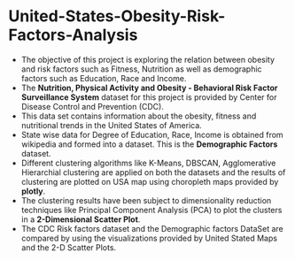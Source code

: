 # United-States-Obesity-Risk-Factors-Analysis
* The objective of this project is exploring the relation between obesity and risk factors such as Fitness, Nutrition as well as demographic factors such as Education, Race and Income.
* The **Nutrition, Physical Activity and Obesity - Behavioral Risk Factor Surveillance System** dataset for this project is provided by Center for Disease Control and Prevention (CDC).
* This data set contains information about the obesity, fitness and nutritional trends in the United States of America.
* State wise data for Degree of Education, Race, Income is obtained from wikipedia and formed into a dataset. This is the **Demographic Factors** dataset.
* Different clustering algorithms like K-Means, DBSCAN, Agglomerative Hierarchial clustering are applied on both the datasets
and the results of clustering are plotted on USA map using choropleth maps provided by **plotly**.
* The clustering results have been subject to dimensionality reduction techniques like Principal Component Analysis (PCA) to plot the clusters in a **2-Dimensional Scatter Plot**.
* The CDC Risk factors dataset and the Demographic factors DataSet are compared by using the visualizations provided by United Stated Maps and the 2-D Scatter Plots.
